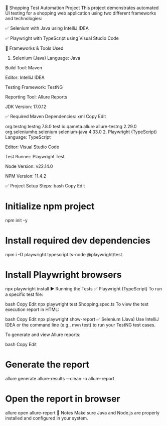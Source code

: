 🛒 Shopping Test Automation Project
This project demonstrates automated UI testing for a shopping web application using two different frameworks and technologies:

✅ Selenium with Java using IntelliJ IDEA

✅ Playwright with TypeScript using Visual Studio Code

📁 Frameworks & Tools Used
1. Selenium (Java)
Language: Java

Build Tool: Maven

Editor: IntelliJ IDEA

Testing Framework: TestNG

Reporting Tool: Allure Reports

JDK Version: 17.0.12

✅ Required Maven Dependencies:
xml
Copy
Edit
<!-- TestNG -->
<dependency>
  <groupId>org.testng</groupId>
  <artifactId>testng</artifactId>
  <version>7.8.0</version>
  <scope>test</scope>
</dependency>

<!-- Allure TestNG -->
<dependency>
  <groupId>io.qameta.allure</groupId>
  <artifactId>allure-testng</artifactId>
  <version>2.29.0</version>
</dependency>

<!-- Selenium -->
<dependency>
  <groupId>org.seleniumhq.selenium</groupId>
  <artifactId>selenium-java</artifactId>
  <version>4.33.0</version>
</dependency>
2. Playwright (TypeScript)
Language: TypeScript

Editor: Visual Studio Code

Test Runner: Playwright Test

Node Version: v22.14.0

NPM Version: 11.4.2

✅ Project Setup Steps:
bash
Copy
Edit
# Initialize npm project
npm init -y

# Install required dev dependencies
npm i -D playwright typescript ts-node @playwright/test

# Install Playwright browsers
npx playwright install
▶️ Running the Tests
✅ Playwright (TypeScript)
To run a specific test file:

bash
Copy
Edit
npx playwright test Shopping.spec.ts
To view the test execution report in HTML:

bash
Copy
Edit
npx playwright show-report
✅ Selenium (Java)
Use IntelliJ IDEA or the command line (e.g., mvn test) to run your TestNG test cases.

To generate and view Allure reports:

bash
Copy
Edit
# Generate the report
allure generate allure-results --clean -o allure-report

# Open the report in browser
allure open allure-report
📌 Notes
Make sure Java and Node.js are properly installed and configured in your system.




        

